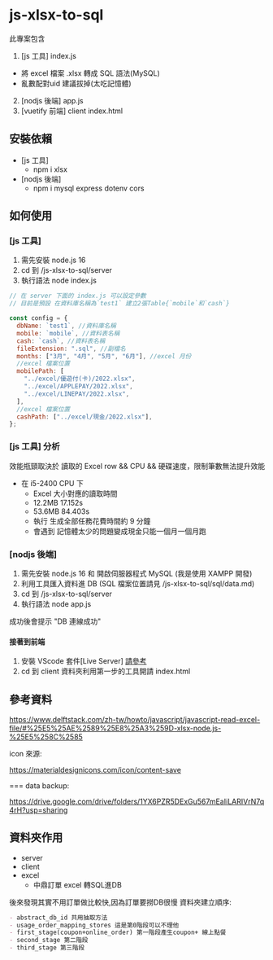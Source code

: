 # js-xlsx-to-sql

此專案包含

1.  [js 工具] index.js

- 將 excel 檔案 .xlsx 轉成 SQL 語法(MySQL)
- 亂數配對uid 建議拔掉(太吃記憶體)

2.  [nodjs 後端] app.js
3.  [vuetify 前端] client index.html

## 安裝依賴

- [js 工具]
  - npm i xlsx
- [nodjs 後端]
  - npm i mysql express dotenv cors

## 如何使用

### [js 工具]

1. 需先安裝 node.js 16
2. cd 到 /js-xlsx-to-sql/server
3. 執行語法 node index.js

```js
// 在 server 下面的 index.js 可以設定參數
// 目前是預設 在資料庫名稱為`test1` 建立2張Table{`mobile`和`cash`}

const config = {
  dbName: `test1`, //資料庫名稱
  mobile: `mobile`, //資料表名稱
  cash: `cash`, //資料表名稱
  fileExtension: ".sql", //副檔名
  months: ["3月", "4月", "5月", "6月"], //excel 月份
  //excel 檔案位置
  mobilePath: [
    "../excel/優遊付(卡)/2022.xlsx",
    "../excel/APPLEPAY/2022.xlsx",
    "../excel/LINEPAY/2022.xlsx",
  ],
  //excel 檔案位置
  cashPath: ["../excel/現金/2022.xlsx"],
};
```

### [js 工具] 分析

效能瓶頸取決於 讀取的 Excel row && CPU && 硬碟速度，限制筆數無法提升效能

- 在 i5-2400 CPU 下
  - Excel 大小對應的讀取時間
  - 12.2MB 17.152s
  - 53.6MB 84.403s
  - 執行 生成全部任務花費時間約 9 分鐘
  - 會遇到 記憶體太少的問題變成現金只能一個月一個月跑

### [nodjs 後端]

1. 需先安裝 node.js 16 和 開啟伺服器程式 MySQL (我是使用 XAMPP 開發)
2. 利用工具匯入資料進 DB (SQL 檔案位置請見 /js-xlsx-to-sql/sql/data.md)
3. cd 到 /js-xlsx-to-sql/server
4. 執行語法 node app.js

成功後會提示 "DB 連線成功"

#### 接著到前端

1. 安裝 VScode 套件[Live Server] [請參考](https://mnya.tw/cc/word/1430.html)
2. cd 到 client 資料夾利用第一步的工具開請 index.html

## 參考資料

https://www.delftstack.com/zh-tw/howto/javascript/javascript-read-excel-file/#%25E5%25AE%2589%25E8%25A3%259D-xlsx-node.js-%25E5%258C%2585

icon 來源:

https://materialdesignicons.com/icon/content-save

===
data backup: 

https://drive.google.com/drive/folders/1YX6PZR5DExGu567mEaIiLARIVrN7q4rH?usp=sharing

## 資料夾作用
- server
- client
- excel
  - 中鼎訂單 excel 轉SQL進DB

後來發現其實不用訂單做比較快,因為訂單要撈DB很慢
資料夾建立順序:

```md
- abstract_db_id 共用抽取方法
- usage_order_mapping_stores 這是第0階段可以不理他
- first_stage(coupon+online_order) 第一階段產生coupon+ 線上點餐
- second_stage 第二階段
- third_stage 第三階段

```